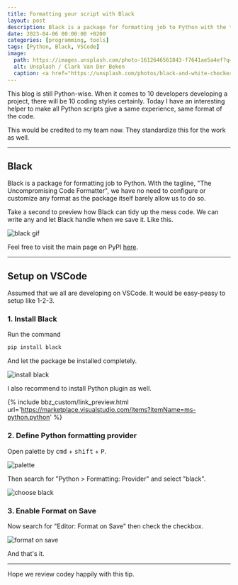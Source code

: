 ```yaml
---
title: Formatting your script with Black
layout: post
description: Black is a package for formatting job to Python with the tagline "The Uncompromising Code Formatter"
date: 2023-04-06 00:00:00 +0200
categories: [programming, tools]
tags: [Python, Black, VSCode]
image:
  path: https://images.unsplash.com/photo-1612646561843-f7641ae5a4ef?q=80&w=2070&auto=format&fit=crop&ixlib=rb-4.0.3&ixid=M3wxMjA3fDB8MHxwaG90by1wYWdlfHx8fGVufDB8fHx8fA%3D%3D
  alt: Unsplash / Clark Van Der Beken
  caption: <a href="https://unsplash.com/photos/black-and-white-checkered-textile-R6pSdFliZy4">Unsplash / Clark Van Der Beken</a>
---
```



This blog is still Python-wise. When it comes to 10 developers developing a project, there will be 10 coding styles certainly. Today I have an interesting helper to make all Python scripts give a same experience, same format of the code.

This would be credited to my team now. They standardize this for the work as well.

---

## Black

Black is a package for formatting job to Python. With the tagline, "The Uncompromising Code Formatter", we have no need to configure or customize any format as the package itself barely allow us to do so.

Take a second to preview how Black can tidy up the mess code. We can write any and let Black handle when we save it. Like this.

![black gif](https://bluebirzdotnet.s3.ap-southeast-1.amazonaws.com/python-black/a-save.gif)

Feel free to visit the main page on PyPI [here](https://pypi.org/project/black/).

---

## Setup on VSCode

Assumed that we all are developing on VSCode. It would be easy-peasy to setup like 1-2-3.

### 1. Install Black

Run the command

```sh
pip install black
```

And let the package be installed completely.

![install black](https://bluebirzdotnet.s3.ap-southeast-1.amazonaws.com/python-black/b-install.png)

I also recommend to install Python plugin as well.

{% include bbz_custom/link_preview.html url='<https://marketplace.visualstudio.com/items?itemName=ms-python.python>' %}

### 2. Define Python formatting provider

Open palette by <kbd>cmd</kbd> + <kbd>shift</kbd> + <kbd>P</kbd>.

![palette](https://bluebirzdotnet.s3.ap-southeast-1.amazonaws.com/python-black/c-palette.png)

Then search for "Python > Formatting: Provider" and select "black".

![choose black](https://bluebirzdotnet.s3.ap-southeast-1.amazonaws.com/python-black/d-provider.png)

### 3. Enable Format on Save

Now search for "Editor: Format on Save" then check the checkbox.

![format on save](https://bluebirzdotnet.s3.ap-southeast-1.amazonaws.com/python-black/e-format-save.png)

And that's it.

---

Hope we review codey happily with this tip.
